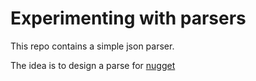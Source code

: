 # Experimenting with parsers

This repo contains a simple json parser.

The idea is to design a parse for [nugget](https://github.com/isacben/nugget)
